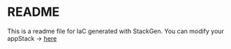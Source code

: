 # README
This is a readme file for IaC generated with StackGen.
You can modify your appStack -> [here](http://stage.dev.stackgen.com/appstacks/25574e84-c7c1-4f16-96e2-356758d3624b)

